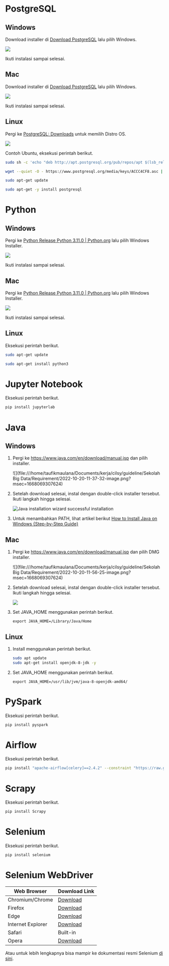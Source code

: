 # PostgreSQL

## Windows

Download installer di [Download PostgreSQL](https://www.enterprisedb.com/downloads/postgres-postgresql-downloads) lalu pilih Windows.

![](images/2022-11-10-15-35-15-image.png)

Ikuti instalasi sampai selesai.

## Mac

Download installer di [Download PostgreSQL](https://www.enterprisedb.com/downloads/postgres-postgresql-downloads) lalu pilih Windows.

![](images/2022-11-10-15-36-33-image.png)

Ikuti instalasi sampai selesai.

## Linux

Pergi ke [PostgreSQL: Downloads](https://www.postgresql.org/download/) untuk memilih Distro OS.

![](images/2022-11-10-15-38-31-image.png)

Contoh Ubuntu, eksekusi perintah berikut.

```bash
sudo sh -c 'echo "deb http://apt.postgresql.org/pub/repos/apt $(lsb_release -cs)-pgdg main" > /etc/apt/sources.list.d/pgdg.list'

wget --quiet -O - https://www.postgresql.org/media/keys/ACCC4CF8.asc | sudo apt-key add -

sudo apt-get update

sudo apt-get -y install postgresql
```

# Python

## Windows

Pergi ke [Python Release Python 3.11.0 | Python.org](https://www.python.org/downloads/release/python-3110/) lalu pilih Windows Installer.

![](images/2022-11-10-16-06-16-image.png)

Ikuti instalasi sampai selesai.

## Mac

Pergi ke [Python Release Python 3.11.0 | Python.org](https://www.python.org/downloads/release/python-3110/) lalu pilih Windows Installer.

![](images/2022-11-10-16-06-16-image.png)

Ikuti instalasi sampai selesai.

## Linux

Eksekusi perintah berikut.

```bash
sudo apt-get update

sudo apt-get install python3
```

# Jupyter Notebook

Eksekusi perintah berikut.

```bash
pip install jupyterlab
```

# Java

## Windows

1. Pergi ke https://www.java.com/en/download/manual.jsp dan pilih installer.
   
   ![](file:///home/taufikmaulana/Documents/kerja/cilsy/guideline/Sekolah Big Data/Requirement/2022-10-20-11-37-32-image.png?msec=1668069307624)

2. Setelah download selesai, instal dengan double-click installer tersebut. Ikuti langkah hingga selesai.
   
   ![Java installation wizard  successful installation](https://phoenixnap.com/kb/wp-content/uploads/2021/12/java-installation-wizard-complete.png)

3. Untuk menambahkan PATH, lihat artikel berikut [How to Install Java on Windows {Step-by-Step Guide}](https://phoenixnap.com/kb/install-java-windows)

## Mac

1. Pergi ke https://www.java.com/en/download/manual.jsp dan pilih DMG installer.
   
   ![](file:///home/taufikmaulana/Documents/kerja/cilsy/guideline/Sekolah Big Data/Requirement/2022-10-20-11-56-25-image.png?msec=1668069307624)

2. Setelah download selesai, instal dengan double-click installer tersebut. Ikuti langkah hingga selesai.
   
   ![](https://media.geeksforgeeks.org/wp-content/uploads/20211005232854/Screenshot20211005at112530PM.png)

3. Set JAVA_HOME menggunakan perintah berikut.
   
   `export JAVA_HOME=/Library/Java/Home`

## Linux

1. Install menggunakan perintah berikut.
   
   ```bash
   sudo apt update
   sudo apt-get install openjdk-8-jdk -y
   ```

2. Set JAVA_HOME menggunakan perintah berikut.
   
   `export JAVA_HOME=/usr/lib/jvm/java-8-openjdk-amd64/`

# PySpark

Eksekusi perintah berikut.

```bash
pip install pyspark
```

# Airflow

Eksekusi perintah berikut.

```bash
pip install "apache-airflow[celery]==2.4.2" --constraint "https://raw.githubusercontent.com/apache/airflow/constraints-2.4.2/constraints-3.7.txt"
```

# Scrapy

Eksekusi perintah berikut.

```bash
pip install Scrapy
```

# Selenium

Eksekusi perintah berikut.

```bash
pip install selenium
```

# Selenium WebDriver

| Web Browser       | Download Link                                                                     |
| ----------------- | --------------------------------------------------------------------------------- |
| Chromium/Chrome   | [Download](https://chromedriver.storage.googleapis.com/index.html)                |
| Firefox           | [Download](https://github.com/mozilla/geckodriver/releases)                       |
| Edge              | [Download](https://developer.microsoft.com/en-us/microsoft-edge/tools/webdriver/) |
| Internet Explorer | [Download](https://selenium-release.storage.googleapis.com/index.html)            |
| Safari            | Built-in                                                                          |
| Opera             | [Download](https://github.com/operasoftware/operachromiumdriver/releases)         |

Atau untuk lebih lengkapnya bisa mampir ke dokumentasi resmi Selenium [di sini](https://www.selenium.dev/documentation/en/webdriver/driver_requirements/#quick-reference).